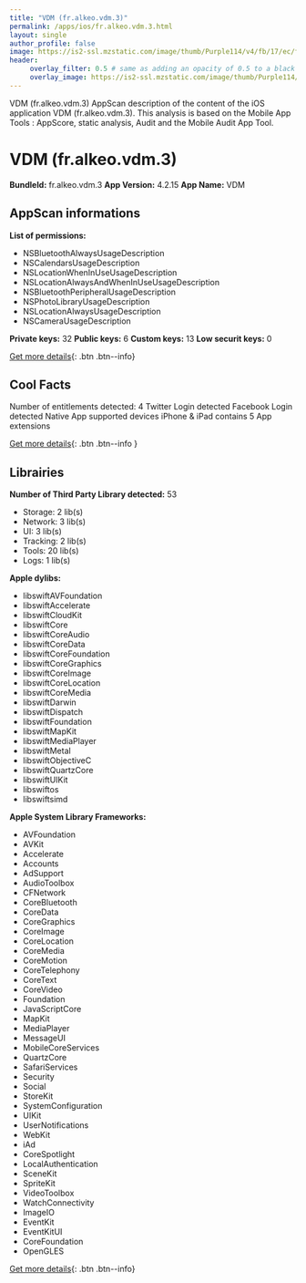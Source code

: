 ```yaml
---
title: "VDM (fr.alkeo.vdm.3)"
permalink: /apps/ios/fr.alkeo.vdm.3.html
layout: single
author_profile: false
image: https://is2-ssl.mzstatic.com/image/thumb/Purple114/v4/fb/17/ec/fb17ec1b-0db7-2432-3c6a-bce713dcf690/source/512x512bb.jpg
header: 
     overlay_filter: 0.5 # same as adding an opacity of 0.5 to a black background
     overlay_image: https://is2-ssl.mzstatic.com/image/thumb/Purple114/v4/fb/17/ec/fb17ec1b-0db7-2432-3c6a-bce713dcf690/source/512x512bb.jpg
---
```

VDM (fr.alkeo.vdm.3) AppScan description of the content of the iOS application VDM (fr.alkeo.vdm.3). This analysis is based on the Mobile App Tools : AppScore, static analysis, Audit and the Mobile Audit App Tool.

# VDM (fr.alkeo.vdm.3)

**BundleId:** fr.alkeo.vdm.3
**App Version:** 4.2.15
**App Name:** VDM


## AppScan informations 

**List of permissions:** 
- NSBluetoothAlwaysUsageDescription
- NSCalendarsUsageDescription
- NSLocationWhenInUseUsageDescription
- NSLocationAlwaysAndWhenInUseUsageDescription
- NSBluetoothPeripheralUsageDescription
- NSPhotoLibraryUsageDescription
- NSLocationAlwaysUsageDescription
- NSCameraUsageDescription
  
  
**Private keys:** 32
**Public keys:** 6
**Custom keys:** 13
**Low securit keys:** 0
  
[Get more details](/pricing.html){: .btn .btn--info}

## Cool Facts

Number of entitlements detected: 4
Twitter Login detected
Facebook Login detected
Native App
supported devices iPhone & iPad
contains 5 App extensions
  
[Get more details](/pricing.html){: .btn .btn--info }

## Librairies 
**Number of Third Party Library detected:** 53
- Storage: 2 lib(s)
- Network: 3 lib(s)
- UI: 3 lib(s)
- Tracking: 2 lib(s)
- Tools: 20 lib(s)
- Logs: 1 lib(s)


**Apple dylibs:**
- libswiftAVFoundation
- libswiftAccelerate
- libswiftCloudKit
- libswiftCore
- libswiftCoreAudio
- libswiftCoreData
- libswiftCoreFoundation
- libswiftCoreGraphics
- libswiftCoreImage
- libswiftCoreLocation
- libswiftCoreMedia
- libswiftDarwin
- libswiftDispatch
- libswiftFoundation
- libswiftMapKit
- libswiftMediaPlayer
- libswiftMetal
- libswiftObjectiveC
- libswiftQuartzCore
- libswiftUIKit
- libswiftos
- libswiftsimd


**Apple System Library Frameworks:**
- AVFoundation
- AVKit
- Accelerate
- Accounts
- AdSupport
- AudioToolbox
- CFNetwork
- CoreBluetooth
- CoreData
- CoreGraphics
- CoreImage
- CoreLocation
- CoreMedia
- CoreMotion
- CoreTelephony
- CoreText
- CoreVideo
- Foundation
- JavaScriptCore
- MapKit
- MediaPlayer
- MessageUI
- MobileCoreServices
- QuartzCore
- SafariServices
- Security
- Social
- StoreKit
- SystemConfiguration
- UIKit
- UserNotifications
- WebKit
- iAd
- CoreSpotlight
- LocalAuthentication
- SceneKit
- SpriteKit
- VideoToolbox
- WatchConnectivity
- ImageIO
- EventKit
- EventKitUI
- CoreFoundation
- OpenGLES


  
[Get more details](/pricing.html){: .btn .btn--info}

